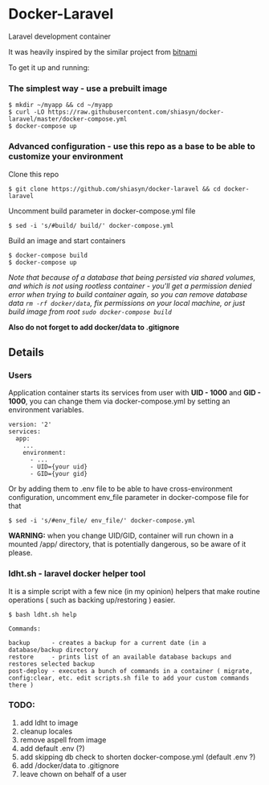 # Docker-Laravel
Laravel development container

It was heavily inspired by the similar project from [bitnami](https://github.com/bitnami/bitnami-docker-laravel)


To get it up and running:

### The simplest way - use a prebuilt image

```
$ mkdir ~/myapp && cd ~/myapp
$ curl -LO https://raw.githubusercontent.com/shiasyn/docker-laravel/master/docker-compose.yml
$ docker-compose up
```


###  Advanced configuration - use this repo as a base to be able to customize your environment

Clone this repo

```
$ git clone https://github.com/shiasyn/docker-laravel && cd docker-laravel
```

Uncomment build parameter in docker-compose.yml file

```
$ sed -i 's/#build/ build/' docker-compose.yml
```

Build an image and start containers
```
$ docker-compose build
$ docker-compose up
```


*Note that because of a database that being persisted via shared volumes, and which is not using rootless container - you'll get a permission denied error when trying to build container again, so you can remove database data ```rm -rf docker/data```, fix permissions on your local machine, or just build image from root ```sudo docker-compose build```*


**Also do not forget to add docker/data to .gitignore**

## Details

### Users
Application container starts its services from user with **UID - 1000** and **GID - 1000**, you can change them via docker-compose.yml by setting an environment variables.

```
version: '2'
services:
  app:
    ...
    environment:
      - ...
      - UID={your uid}
      - GID={your gid}
```

Or by adding them to .env file to be able to have cross-environment configuration, uncomment env_file parameter in docker-compose file for that
```
$ sed -i 's/#env_file/ env_file/' docker-compose.yml
```

**WARNING:** when you change UID/GID, container will run chown in a mounted /app/ directory, that is potentially dangerous, so be aware of it please.

### ldht.sh - laravel docker helper tool
It is a simple script with a few nice (in my opinion) helpers that make routine operations ( such as backing up/restoring ) easier.


```
$ bash ldht.sh help

Commands:

backup      - creates a backup for a current date (in a database/backup directory
restore     - prints list of an available database backups and restores selected backup
post-deploy - executes a bunch of commands in a container ( migrate, config:clear, etc. edit scripts.sh file to add your custom commands there )

```


### TODO: 
1. add ldht to image
2. cleanup locales
3. remove aspell from image
4. add default .env (?)
5. add skipping db check to shorten docker-compose.yml (default .env ?)
6. add /docker/data to .gitignore
7. leave chown on behalf of a user
